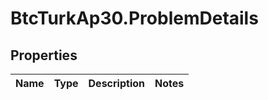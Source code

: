 # BtcTurkAp30.ProblemDetails

## Properties
Name | Type | Description | Notes
------------ | ------------- | ------------- | -------------
